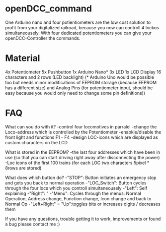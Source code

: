 # openDCC_command
One Arduino nano and four potientiometers are the low cost solution to profit from your digitalized railroad, because you now can controll 4 lockos simultaneousely. With four dedicated potentiometers you can give your openDCC-Controller the commands.

# Material
4x Potentiometer
5x Pushbutton
1x Arduino Nano* 
3x LED
1x LCD Display 16 characters and 2 rows (LED backlight)
(* Arduino Uno would be possible too but needs minor modifications of EEPROM storage (because EEPROM has a different size) and Analog Pins (for potentiometer input, should be easy because you would only need to change some pin definitions))

# FAQ
What can you do with it?
-control four locomotives in parralel
-change the Loco-address which is controlled by the Potentiometer
-enabkle/disable the front light and functions F1 - F4
-design LOC-icons which are displayed as custom characters on the LCD

What is stored in the EEPROM?
-the last four addresses which have been in use (so that you can start driving right away after disconnecting the power)
-Loc icons of the first 100 trains (for each LOC two characters 5pixel * 8rows are stored)

What does which button do?
-"STOP":             Button initiates an emergency stop and gets you back to normal operation
-"LOC_Switch":       Button cycles through the four locs which you controll simultaneousely
-"Left":             Self explaining
-"Right":               "
-"Menu":             Cycles through the menus: Normal Operation, Address change, Function change, Icon change and back to Normal Op
-"Left+Right" = "Up":toggles bits  or  increases digits / decreases them

If you have any questions, trouble getting it to work, improvements or found a bug please contact me :)
